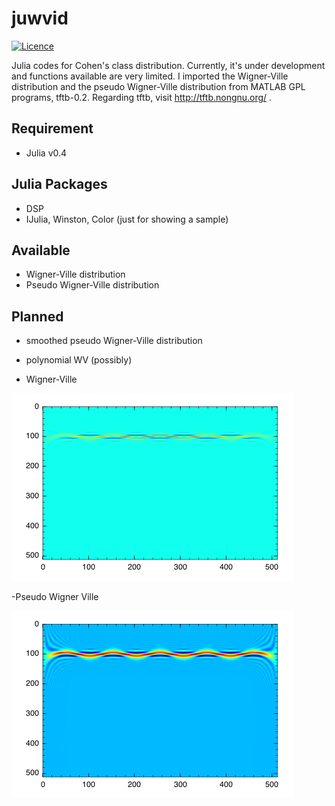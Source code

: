 juwvid
===========

[![Licence](http://img.shields.io/badge/license-GPLv2-blue.svg?style=flat)](http://www.gnu.org/licenses/gpl-2.0.html)

Julia codes for Cohen's class distribution. Currently, it's under development and functions available are very limited. I imported the Wigner-Ville distribution and the pseudo Wigner-Ville distribution from MATLAB GPL programs, tftb-0.2. Regarding tftb, visit http://tftb.nongnu.org/ .

Requirement
----------------------
- Julia v0.4

Julia Packages 
------------------------
- DSP
- IJulia, Winston, Color (just for showing a sample)

Available 
------------------------

- Wigner-Ville distribution
- Pseudo Wigner-Ville distribution

Planned 
------------------------

- smoothed pseudo Wigner-Ville distribution
- polynomial WV (possibly)


- Wigner-Ville

<img src="./figure/wv.png" Titie="explanation">

-Pseudo Wigner Ville

<img src="./figure/pwv.png" Titie="explanation">